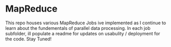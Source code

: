 # MapReduce
This repo houses various MapReduce Jobs ive implemented as I continue to learn about the fundementals of parallel data processing. In each job subfolder, ill populate a readme for updates on usabulity / deployment  for the code. Stay Tuned!  
